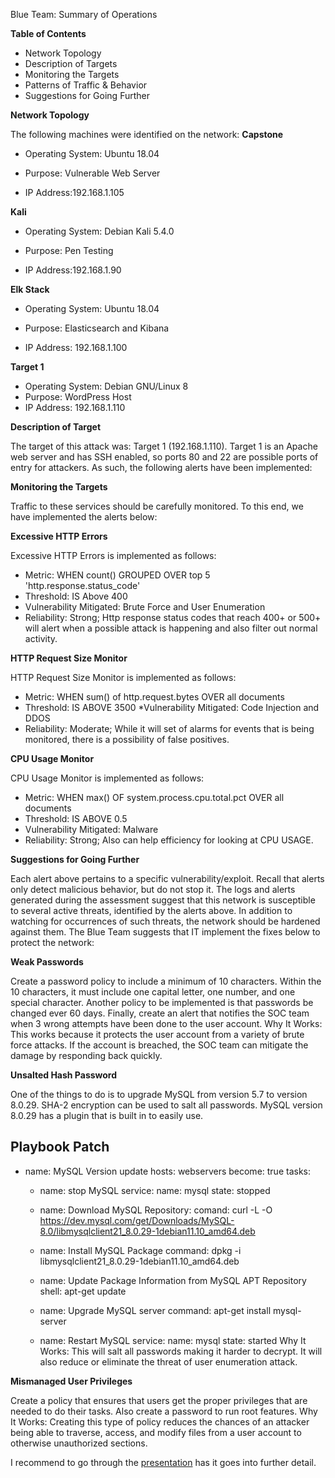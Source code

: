 Blue Team: Summary of Operations

**Table of Contents**
* Network Topology
* Description of Targets
* Monitoring the Targets
* Patterns of Traffic & Behavior
* Suggestions for Going Further

**Network Topology**

The following machines were identified on the network:
**Capstone**

* Operating System: Ubuntu 18.04

* Purpose: Vulnerable Web Server

* IP Address:192.168.1.105

**Kali**

* Operating System: Debian Kali 5.4.0

* Purpose: Pen Testing

* IP Address:192.168.1.90

**Elk Stack**

* Operating System: Ubuntu 18.04

* Purpose: Elasticsearch and Kibana

* IP Address: 192.168.1.100

**Target 1**

* Operating System: Debian GNU/Linux 8
* Purpose: WordPress Host
* IP Address: 192.168.1.110

**Description of Target**

The target of this attack was: Target 1 (192.168.1.110).
Target 1 is an Apache web server and has SSH enabled, so ports 80 and 22 are possible ports of entry for attackers. As such, the following alerts have been implemented:

**Monitoring the Targets**

Traffic to these services should be carefully monitored. To this end, we have implemented the alerts below:

**Excessive HTTP Errors**

Excessive HTTP Errors is implemented as follows:

* Metric: WHEN count() GROUPED OVER top 5 'http.response.status_code' 
* Threshold: IS Above 400
* Vulnerability Mitigated: Brute Force and User Enumeration 
* Reliability: Strong; Http response status codes that reach 400+ or 500+ will alert when a possible attack is happening and also filter out normal activity. 

**HTTP Request Size Monitor**

 HTTP Request Size Monitor is implemented as follows:
 
* Metric: WHEN sum() of http.request.bytes OVER all documents
* Threshold: IS ABOVE 3500
*Vulnerability Mitigated: Code Injection and DDOS
* Reliability: Moderate; While it will set of alarms for events that is being monitored, there is a possibility of false positives.

**CPU Usage Monitor**

CPU Usage Monitor is implemented as follows:

* Metric: WHEN max() OF system.process.cpu.total.pct OVER all documents
* Threshold: IS ABOVE 0.5
* Vulnerability Mitigated: Malware
* Reliability:  Strong; Also can help efficiency for looking at CPU USAGE.

**Suggestions for Going Further**

Each alert above pertains to a specific vulnerability/exploit. Recall that alerts only detect malicious behavior, but do not stop it. 
The logs and alerts generated during the assessment suggest that this network is susceptible to several active threats, identified by the alerts above. In addition to watching for occurrences of such threats, the network should be hardened against them. The Blue Team suggests that IT implement the fixes below to protect the network:

**Weak Passwords**

Create a password policy to include a minimum of 10 characters. Within the 10 characters, it must include one capital letter, one number, and one special character. Another policy to be implemented is that passwords be changed ever 60 days. Finally, create an alert that notifies the SOC team when 3 wrong attempts have been done to the user account.
Why It Works: This works because it protects the user account from a variety of brute force attacks. If the account is breached, the SOC team can mitigate the damage by responding back quickly.

**Unsalted Hash Password**

One of the things to do is to upgrade MySQL from version 5.7 to version 8.0.29. SHA-2 encryption can be used to salt all passwords. MySQL version 8.0.29 has a plugin that is built in to easily use. 

Playbook Patch
  ---
  - name: MySQL Version update
    hosts: webservers
    become: true
    tasks:
    
    - name: stop MySQL
      service:
        name: mysql
        state: stopped

    - name: Download MySQL Repository:
      comand: curl -L -O https://dev.mysql.com/get/Downloads/MySQL-8.0/libmysqlclient21_8.0.29-1debian11.10_amd64.deb
    
    - name: Install MySQL Package
      command: dpkg -i libmysqlclient21_8.0.29-1debian11.10_amd64.deb
     
    - name: Update Package Information from MySQL APT Repository
      shell: apt-get update

    - name: Upgrade MySQL server 
      command: apt-get install mysql-server
   
    - name: Restart MySQL
      service: 
        name: mysql
        state: started
Why It Works: This will salt all passwords making it harder to decrypt. It will also reduce or eliminate the threat of user enumeration attack.

**Mismanaged User Privileges**

Create a policy that ensures that users get the proper privileges that are needed to do their tasks. Also create a password to run root features. 
Why It Works: Creating this type of policy reduces the chances of an attacker being able to traverse, access, and modify files from a user account to otherwise unauthorized sections.


I recommend to go through the [presentation](https://docs.google.com/presentation/d/1RIoNwL_GauuUdww3NChPaX4c1LxwoI2MzV9uYMdgHsg/edit?usp=sharing) has it goes into further detail.

